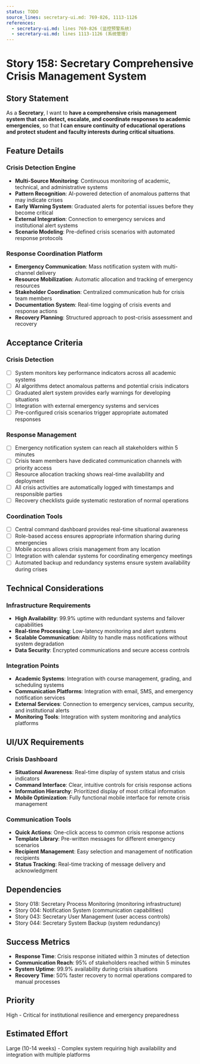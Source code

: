```yaml
---
status: TODO
source_lines: secretary-ui.md: 769-826, 1113-1126
references:
  - secretary-ui.md: lines 769-826 (监控预警系统)
  - secretary-ui.md: lines 1113-1126 (系统管理)
---
```


# Story 158: Secretary Comprehensive Crisis Management System

## Story Statement
As a **Secretary**, I want to **have a comprehensive crisis management system that can detect, escalate, and coordinate responses to academic emergencies**, so that **I can ensure continuity of educational operations and protect student and faculty interests during critical situations**.

## Feature Details

### Crisis Detection Engine
- **Multi-Source Monitoring**: Continuous monitoring of academic, technical, and administrative systems
- **Pattern Recognition**: AI-powered detection of anomalous patterns that may indicate crises
- **Early Warning System**: Graduated alerts for potential issues before they become critical
- **External Integration**: Connection to emergency services and institutional alert systems
- **Scenario Modeling**: Pre-defined crisis scenarios with automated response protocols

### Response Coordination Platform
- **Emergency Communication**: Mass notification system with multi-channel delivery
- **Resource Mobilization**: Automatic allocation and tracking of emergency resources
- **Stakeholder Coordination**: Centralized communication hub for crisis team members
- **Documentation System**: Real-time logging of crisis events and response actions
- **Recovery Planning**: Structured approach to post-crisis assessment and recovery

## Acceptance Criteria

### Crisis Detection
- [ ] System monitors key performance indicators across all academic systems
- [ ] AI algorithms detect anomalous patterns and potential crisis indicators
- [ ] Graduated alert system provides early warnings for developing situations
- [ ] Integration with external emergency systems and services
- [ ] Pre-configured crisis scenarios trigger appropriate automated responses

### Response Management
- [ ] Emergency notification system can reach all stakeholders within 5 minutes
- [ ] Crisis team members have dedicated communication channels with priority access
- [ ] Resource allocation tracking shows real-time availability and deployment
- [ ] All crisis activities are automatically logged with timestamps and responsible parties
- [ ] Recovery checklists guide systematic restoration of normal operations

### Coordination Tools
- [ ] Central command dashboard provides real-time situational awareness
- [ ] Role-based access ensures appropriate information sharing during emergencies
- [ ] Mobile access allows crisis management from any location
- [ ] Integration with calendar systems for coordinating emergency meetings
- [ ] Automated backup and redundancy systems ensure system availability during crises

## Technical Considerations

### Infrastructure Requirements
- **High Availability**: 99.9% uptime with redundant systems and failover capabilities
- **Real-time Processing**: Low-latency monitoring and alert systems
- **Scalable Communication**: Ability to handle mass notifications without system degradation
- **Data Security**: Encrypted communications and secure access controls

### Integration Points
- **Academic Systems**: Integration with course management, grading, and scheduling systems
- **Communication Platforms**: Integration with email, SMS, and emergency notification services
- **External Services**: Connection to emergency services, campus security, and institutional alerts
- **Monitoring Tools**: Integration with system monitoring and analytics platforms

## UI/UX Requirements

### Crisis Dashboard
- **Situational Awareness**: Real-time display of system status and crisis indicators
- **Command Interface**: Clear, intuitive controls for crisis response actions
- **Information Hierarchy**: Prioritized display of most critical information
- **Mobile Optimization**: Fully functional mobile interface for remote crisis management

### Communication Tools
- **Quick Actions**: One-click access to common crisis response actions
- **Template Library**: Pre-written messages for different emergency scenarios
- **Recipient Management**: Easy selection and management of notification recipients
- **Status Tracking**: Real-time tracking of message delivery and acknowledgment

## Dependencies
- Story 018: Secretary Process Monitoring (monitoring infrastructure)
- Story 004: Notification System (communication capabilities)
- Story 043: Secretary User Management (user access controls)
- Story 044: Secretary System Backup (system redundancy)

## Success Metrics
- **Response Time**: Crisis response initiated within 3 minutes of detection
- **Communication Reach**: 95% of stakeholders reached within 5 minutes
- **System Uptime**: 99.9% availability during crisis situations
- **Recovery Time**: 50% faster recovery to normal operations compared to manual processes

## Priority
High - Critical for institutional resilience and emergency preparedness

## Estimated Effort
Large (10-14 weeks) - Complex system requiring high availability and integration with multiple platforms